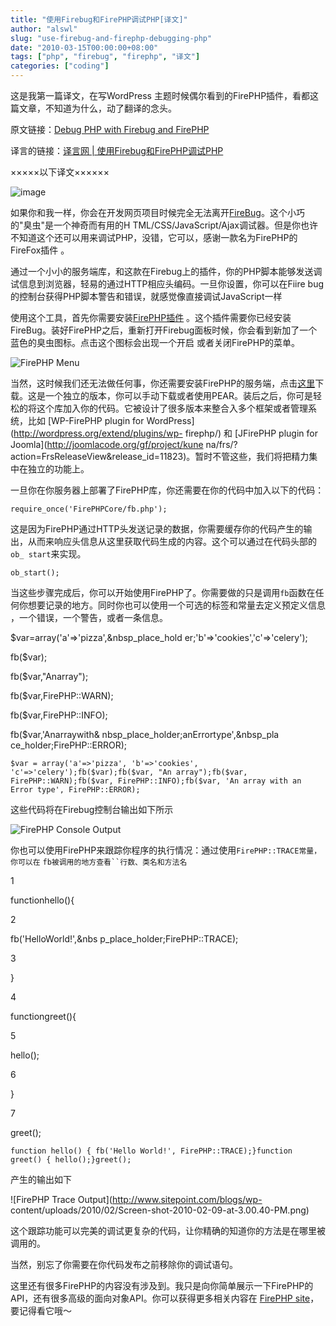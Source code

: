 ```yaml
---
title: "使用Firebug和FirePHP调试PHP[译文]"
author: "alswl"
slug: "use-firebug-and-firephp-debugging-php"
date: "2010-03-15T00:00:00+08:00"
tags: ["php", "firebug", "firephp", "译文"]
categories: ["coding"]
---
```


这是我第一篇译文，在写WordPress 主题时候偶尔看到的FirePHP插件，看都这篇文章，不知道为什么，动了翻译的念头。

原文链接：[Debug PHP with Firebug and
FirePHP](http://www.sitepoint.com/blogs/2010/02/09/debug-php-firebug-firephp/)

译言的链接：[译言网 |
使用Firebug和FirePHP调试PHP](http://article.yeeyan.org/view/119553/94520)

×××××以下译文××××××

![image](https://4ocf5n.dijingchao.com/upload_dropbox/201612/404.png)

如果你和我一样，你会在开发网页项目时候完全无法离开[FireBug](http://getfirebug.com/)。这个小巧的"臭虫"是一个神奇而有用的H
TML/CSS/JavaScript/Ajax调试器。但是你也许不知道这个还可以用来调试PHP，没错，它可以，感谢一款名为FirePHP的FireFox插件
。

通过一个小小的服务端库，和这款在Firebug上的插件，你的PHP脚本能够发送调试信息到浏览器，轻易的通过HTTP相应头编码。一旦你设置，你可以在Fiire
bug的控制台获得PHP脚本警告和错误，就感觉像直接调试JavaScript一样

使用这个工具，首先你需要安装[FirePHP插件](https://addons.mozilla.org/en-US/firefox/addon/6149)
。这个插件需要你已经安装FireBug。装好FirePHP之后，重新打开Firebug面板时候，你会看到新加了一个蓝色的臭虫图标。点击这个图标会出现一个开启
或者关闭FirePHP的菜单。

![FirePHP Menu](https://4ocf5n.dijingchao.com/upload_dropbox/201612/404.png)



当然，这时候我们还无法做任何事，你还需要安装FirePHP的服务端，点击[这里](http://www.firephp.org/HQ/Install.htm
)下载。这是一个独立的版本，你可以手动下载或者使用PEAR。装后之后，你可是轻松的将这个库加入你的代码。它被设计了很多版本来整合入多个框架或者管理系统，比如
[WP-FirePHP plugin for WordPress](http://wordpress.org/extend/plugins/wp-
firephp/) 和 [JFirePHP plugin for Joomla](http://joomlacode.org/gf/project/kune
na/frs/?action=FrsReleaseView&release_id=11823)。暂时不管这些，我们将把精力集中在独立的功能上。

一旦你在你服务器上部署了FirePHP库，你还需要在你的代码中加入以下的代码：

`require_once('FirePHPCore/fb.php');`

这是因为FirePHP通过HTTP头发送记录的数据，你需要缓存你的代码产生的输出，从而来响应头信息从这里获取代码生成的内容。这个可以通过在代码头部的`ob_
start`来实现。

`ob_start();`

当这些步骤完成后，你可以开始使用FirePHP了。你需要做的只是调用`fb`函数在任何你想要记录的地方。同时你也可以使用一个可选的标签和常量去定义预定义信息
，一个错误，一个警告，或者一条信息。

$var=array('a'=>'pizza',&nbsp_place_hold
er;'b'=>'cookies','c'=>'celery');

fb($var);

fb($var,"Anarray");

fb($var,FirePHP::WARN);

fb($var,FirePHP::INFO);

fb($var,'Anarraywith&
nbsp_place_holder;anErrortype',&nbsp_pla
ce_holder;FirePHP::ERROR);

    
    $var = array('a'=>'pizza', 'b'=>'cookies', 'c'=>'celery');fb($var);fb($var, "An array");fb($var, FirePHP::WARN);fb($var, FirePHP::INFO);fb($var, 'An array with an Error type', FirePHP::ERROR);

这些代码将在Firebug控制台输出如下所示

![FirePHP Console Output](https://4ocf5n.dijingchao.com/upload_dropbox/201612/404.png)

你也可以使用FirePHP来跟踪你程序的执行情况：通过使用`FirePHP::TRACE常量，你可以在` `fb被调用的地方查看``行数、类名和方法名`

1

functionhello(){

2

fb('HelloWorld!',&nbs
p_place_holder;FirePHP::TRACE);

3

}

4

functiongreet(){

5

hello();

6

}

7

greet();

    
    function hello() { fb('Hello World!', FirePHP::TRACE);}function greet() { hello();}greet();

产生的输出如下

![FirePHP Trace Output](http://www.sitepoint.com/blogs/wp-
content/uploads/2010/02/Screen-shot-2010-02-09-at-3.00.40-PM.png)

这个跟踪功能可以完美的调试更复杂的代码，让你精确的知道你的方法是在哪里被调用的。

当然，别忘了你需要在你代码发布之前移除你的调试语句。

这里还有很多FirePHP的内容没有涉及到。我只是向你简单展示一下FirePHP的API，还有很多高级的面向对象API。你可以获得更多相关内容在
[FirePHP site](http://www.firephp.org/HQ/Use.htm)，要记得看它哦～

